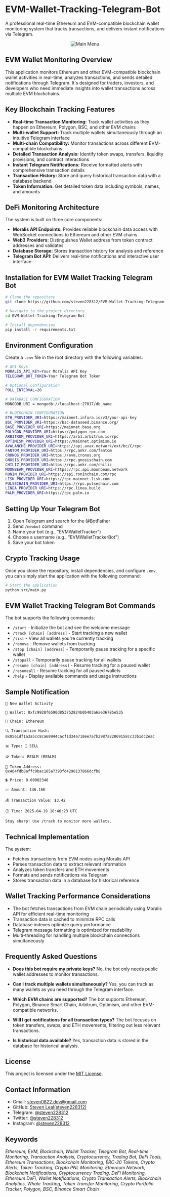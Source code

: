 # EVM-Wallet-Tracking-Telegram-Bot

A professional real-time Ethereum and EVM-compatible blockchain wallet monitoring system that tracks transactions, and delivers instant notifications via Telegram.

<p align="center">
  <img src="https://github.com/steven228312/EVM-Wallet-Tracking-Telegram-Bot-Portfolio/blob/main/EVM%20Wallet%20Tracking%20Bot.gif" alt="Main Menu">
</p>

## EVM Wallet Monitoring Overview

This application monitors Ethereum and other EVM-compatible blockchain wallet activities in real-time, analyzes transactions, and sends detailed notifications through Telegram. It's designed for traders, investors, and developers who need immediate insights into wallet transactions across multiple EVM blockchains.

## Key Blockchain Tracking Features

- **Real-time Transaction Monitoring:** Track wallet activities as they happen on Ethereum, Polygon, BSC, and other EVM chains
- **Multi-wallet Support:** Track multiple wallets simultaneously through an intuitive Telegram interface
- **Multi-chain Compatibility:** Monitor transactions across different EVM-compatible blockchains
- **Detailed Transaction Analysis:** Identify token swaps, transfers, liquidity provisions, and contract interactions
- **Instant Telegram Notifications:** Receive formatted alerts with comprehensive transaction details
- **Transaction History:** Store and query historical transaction data with a database backend
- **Token Information:** Get detailed token data including symbols, names, and amounts

## DeFi Monitoring Architecture

The system is built on three core components:
- **Moralis API Endpoints:** Provides reliable blockchain data access with WebSocket connections to Ethereum and other EVM chains
- **Web3 Providers:** Distinguishes Wallet address from token contract addresses and validates 
- **Database Storage:** Stores transaction history for analysis and reference
- **Telegram Bot API:** Delivers real-time notifications and interactive user interface

## Installation for EVM Wallet Tracking Telegram Bot

```bash
# Clone the repository
git clone https://github.com/steven228312/EVM-Wallet-Tracking-Telegram-Bot.git

# Navigate to the project directory
cd EVM-Wallet-Tracking-Telegram-Bot

# Install dependencies
pip install -r requirements.txt
```

## Environment Configuration

Create a `.env` file in the root directory with the following variables:

```bash
# API Keys
MORALIS_API_KEY=Your Moralis API Key
TELEGRAM_BOT_TOKEN=Your Telegram Bot Token

# Optional Configuration
POLL_INTERVAL=20

# DATABASE CONFIGURATION
MONGODB_URI = mongodb://localhost:27017/db_name

# BLOCKCHAIN CONFIGURATION
ETH_PROVIDER_URI=https://mainnet.infura.io/v3/your-api-key
BSC_PROVIDER_URI=https://bsc-dataseed.binance.org/
BASE_PROVIDER_URI=https://mainnet.base.org
POLYGON_PROVIDER_URI=https://polygon-rpc.com
ARBITRUM_PROVIDER_URI=https://arb1.arbitrum.io/rpc
OPTIMISM_PROVIDER_URI=https://mainnet.optimism.io
AVALANCHE_PROVIDER_URI=https://api.avax.network/ext/bc/C/rpc
FANTOM_PROVIDER_URI=https://rpc.ankr.com/fantom
CRONOS_PROVIDER_URI=https://evm.cronos.org
GNOSIS_PROVIDER_URI=https://rpc.gnosischain.com
CHILIZ_PROVIDER_URI=https://rpc.ankr.com/chiliz
MOONBEAM_PROVIDER_URI=https://rpc.api.moonbeam.network
RONIN_PROVIDER_URI=https://api.roninchain.com/rpc
LISK_PROVIDER_URI=https://rpc.mainnet.lisk.com
PULSECHAIN_PROVIDER_URI=https://rpc.pulsechain.com
LINEA_PROVIDER_URI=https://rpc.linea.build
PALM_PROVIDER_URI=https://rpc.palm.io
```

## Setting Up Your Telegram Bot

1. Open Telegram and search for the @BotFather
2. Send `/newbot` command
3. Name your bot (e.g., "EVMWalletTracker")
4. Choose a username (e.g., "EVMWalletTrackerBot")
5. Save your bot token

## Crypto Tracking Usage

Once you clone the repository, install dependencies, and configure `.env`, you can simply start the application with the following command:

```bash
# Start the application
python src/main.py
```

## EVM Wallet Tracking Telegram Bot Commands

The bot supports the following commands:
- `/start` - Initialize the bot and see the welcome message
- `/track [chain] [address]` - Start tracking a new wallet
- `/list` - View all wallets you're currently tracking
- `/remove` - Remove wallets from tracking
- `/stop [chain] [address]` - Temporarily pause tracking for a specific wallet
- `/stopall` - Temporarily pause tracking for all wallets
- `/resume [chain] [address]` - Resume tracking for a paused wallet
- `/resumeall` - Resume tracking for all paused wallets 
- `/help` - Display available commands and usage instructions


## Sample Notification

```
🔔 New Wallet Activity

👛 Wallet: 0xfc9928f6590d853752824b0b403a6ae36785e535

🔗 Chain: Ethereum

🔍 Transaction Hash:
0x0561df1a3a5cc8ca68944cacf1d34a718ee7a7b2987a22869158cc33b1dc2eac

📊 Type: 🔴 SELL

🪙 Token: REALM (REALM)

📝 Token Address:
0x464fdb8affc9bac185a7393fd4298137866dcfb8

💲 Price: 0.00002340

📈 Amount: 146.16K

💰 Transaction Value: $3.42

🕒 Time: 2025-04-19 18:46:23 UTC

Stay sharp! Use /track to monitor more wallets.
```

## Technical Implementation

The system:
- Fetches transactions from EVM nodes using Moralis API
- Parses transaction data to extract relevant information
- Analyzes token transfers and ETH movements
- Formats and sends notifications via Telegram
- Stores transaction data in a database for historical reference

## Wallet Tracking Performance Considerations

- The bot fetches transactions from EVM chain periodically using Moralis API for efficient real-time monitoring
- Transaction data is cached to minimize RPC calls
- Database indexes optimize query performance
- Telegram message formatting is optimized for readability
- Multi-threading for handling multiple blockchain connections simultaneously

## Frequently Asked Questions

- **Does this bot require my private keys?**
  No, the bot only needs public wallet addresses to monitor transactions.

- **Can I track multiple wallets simultaneously?**
  Yes, you can track as many wallets as you need through the Telegram interface.

- **Which EVM chains are supported?**
  The bot supports Ethereum, Polygon, Binance Smart Chain, Arbitrum, Optimism, and other EVM-compatible networks.

- **Will I get notifications for all transaction types?**
  The bot focuses on token transfers, swaps, and ETH movements, filtering out less relevant transactions.

- **Is historical data available?**
  Yes, transaction data is stored in the database for historical analysis.

## License

This project is licensed under the [MIT License](./LICENSE).

## Contact Information

- Gmail: [steven0822.dev@gmail.com](mailto:steven0822.dev@gmail.com)
- GitHub: [Steven Leal(steven228312)](https://github.com/steven228312)
- Telegram: [@steven228312](https://t.me/steven228312)
- Twitter: [@steven228312](https://twitter.com/steven228312)
- Instagram: [@steven228312](https://www.instagram.com/steven228312/)

## Keywords

*Ethereum, EVM, Blockchain, Wallet Tracker, Telegram Bot, Real-time Monitoring, Transaction Analysis, Cryptocurrency, Trading Bot, DeFi Tools, Ethereum Transactions, Blockchain Monitoring, ERC-20 Tokens, Crypto Alerts, Token Tracking, Crypto PNL Monitoring, Ethereum Network, Blockchain Notifications, Cryptocurrency Trading, DeFi Monitoring, Ethereum DeFi, Wallet Notifications, Crypto Transaction Alerts, Blockchain Analytics, Whale Tracking, Token Transfer Monitoring, Crypto Portfolio Tracker, Polygon, BSC, Binance Smart Chain*
